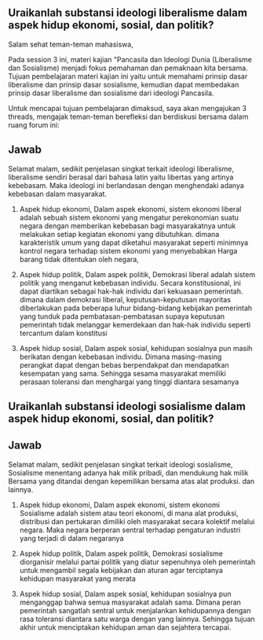 ## Uraikanlah substansi ideologi liberalisme dalam aspek hidup ekonomi, sosial, dan politik?
Salam sehat teman-teman mahasiswa,

Pada session 3 ini, materi kajian "Pancasila dan Ideologi Dunia (Liberalisme dan Sosialisme) menjadi fokus pemahaman dan pemaknaan kita bersama. Tujuan pembelajaran materi kajian ini yaitu untuk memahami prinsip dasar liberalisme dan prinsip dasar sosialisme, kemudian dapat membedakan prinsip dasar liberalisme dan sosialisme dari ideologi Pancasila.

Untuk mencapai tujuan pembelajaran dimaksud, saya akan mengajukan 3 threads, mengajak teman-teman berefleksi dan berdiskusi bersama dalam ruang forum ini:


## Jawab
Selamat malam, sedikit penjelasan singkat terkait ideologi liberalisme, liberalisme sendiri berasal dari bahasa latin yaitu libertas yang artinya kebebasam. Maka ideologi ini berlandasan dengan menghendaki adanya kebebasan dalam masyarakat. 

1. Aspek hidup ekonomi,
Dalam aspek ekonomi, sistem ekonomi liberal adalah sebuah sistem ekonomi yang mengatur perekonomian suatu negara dengan memberikan kebebasan bagi masyarakatnya untuk melakukan setiap kegiatan ekonomi yang dibutuhkan. dimana karakteristik umum yang dapat diketahui masyarakat seperti minimnya kontrol negara terhadap sistem ekonomi yang menyebabkan Harga barang tidak ditentukan oleh negara,

1. Aspek hidup politik,
Dalam aspek politik, Demokrasi liberal adalah sistem politik yang menganut kebebasan individu. Secara konstitusional, ini dapat diartikan sebagai hak-hak individu dari kekuasaan pemerintah. dimana dalam demokrasi liberal, keputusan-keputusan mayoritas diberlakukan pada beberapa luhur bidang-bidang kebijakan pemerintah yang tunduk pada pembatasan-pembatasan supaya keputusan pemerintah tidak melanggar kemerdekaan dan hak-hak individu seperti tercantum dalam konstitusi

1. Aspek hidup sosial,
Dalam aspek sosial, kehidupan sosialnya pun masih berikatan dengan kebebasan individu. Dimana masing-masing perangkat dapat dengan bebas berpendakpat dan mendapatkan kesempatan yang sama. Sehingga sesama masyarakat memiliki perasaan toleransi dan menghargai yang tinggi diantara sesamanya


## Uraikanlah substansi ideologi sosialisme dalam aspek hidup ekonomi, sosial, dan politik? 

## Jawab
Selamat malam, sedikit penjelasan singkat terkait ideologi sosialisme, Sosialisme menentang adanya hak milik pribadi, dan mendukung hak milik Bersama yang ditandai dengan kepemilikan bersama atas alat produksi. dan lainnya.

1. Aspek hidup ekonomi,
Dalam aspek ekonomi, sistem ekonomi Sosialisme adalah sistem atau teori ekonomi, di mana alat produksi, distribusi dan pertukaran dimiliki oleh masyarakat secara kolektif melalui negara. Maka negara berperan sentral terhadap pengaturan industri yang terjadi di dalam negaranya

1. Aspek hidup politik,
Dalam aspek politik, Demokrasi sosialisme diorganisir melalui partai politik yang diatur sepenuhnya oleh pemerintah untuk mengambil segala kebijakan dan aturan agar terciptanya kehidupan masyarakat yang merata

1. Aspek hidup sosial,
Dalam aspek sosial, kehidupan sosialnya pun menganggap bahwa semua masyarakat adalah sama. Dimana peran pemerintah sangatlah sentral untuk menjalankan kehidupannya dengan rasa toleransi diantara satu warga dengan yang lainnya. Sehingga tujuan akhir untuk menciptakan kehidupan aman dan sejahtera tercapai.
